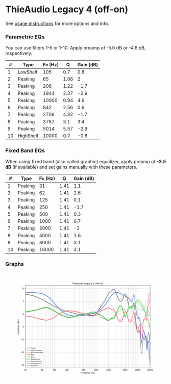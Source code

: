 # ThieAudio Legacy 4 (off-on)
See [usage instructions](https://github.com/jaakkopasanen/AutoEq#usage) for more options and info.

### Parametric EQs
You can use filters 1-5 or 1-10. Apply preamp of -5.0 dB or -4.6 dB, respectively.

|   # | Type      |   Fc (Hz) |    Q |   Gain (dB) |
|-----|-----------|-----------|------|-------------|
|   1 | LowShelf  |       105 | 0.7  |         0.8 |
|   2 | Peaking   |        65 | 1.06 |         2   |
|   3 | Peaking   |       208 | 1.22 |        -1.7 |
|   4 | Peaking   |      1944 | 2.37 |        -2.9 |
|   5 | Peaking   |     10000 | 0.94 |         4.9 |
|   6 | Peaking   |       842 | 2.56 |         0.9 |
|   7 | Peaking   |      2706 | 4.32 |        -1.7 |
|   8 | Peaking   |      3787 | 3.1  |         3.4 |
|   9 | Peaking   |      5014 | 5.57 |        -2.9 |
|  10 | HighShelf |     10000 | 0.7  |        -0.8 |

### Fixed Band EQs
When using fixed band (also called graphic) equalizer, apply preamp of **-3.5 dB** (if available) and set gains manually with these parameters.

|   # | Type    |   Fc (Hz) |    Q |   Gain (dB) |
|-----|---------|-----------|------|-------------|
|   1 | Peaking |        31 | 1.41 |         1.1 |
|   2 | Peaking |        62 | 1.41 |         2.6 |
|   3 | Peaking |       125 | 1.41 |         0.1 |
|   4 | Peaking |       250 | 1.41 |        -1.7 |
|   5 | Peaking |       500 | 1.41 |         0.3 |
|   6 | Peaking |      1000 | 1.41 |         0.7 |
|   7 | Peaking |      2000 | 1.41 |        -3   |
|   8 | Peaking |      4000 | 1.41 |         1.6 |
|   9 | Peaking |      8000 | 1.41 |         3.1 |
|  10 | Peaking |     16000 | 1.41 |         3.1 |

### Graphs
![](./ThieAudio%20Legacy%204%20(off-on).png)
